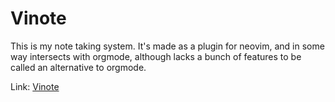 # Vinote
This is my note taking system. It's made as a plugin for neovim, and in some way
intersects with orgmode, although lacks a bunch of features to be called an
alternative to orgmode.

Link: [Vinote](https://github.com/jimmy-linux/vinote)
